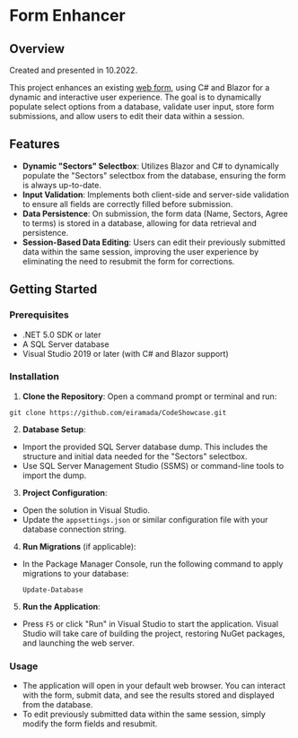 # Form Enhancer

## Overview
Created and presented in 10.2022.

This project enhances an existing [web form](https://www.helmes.com/wp-content/uploads/2023/06/index.html), using C# and Blazor for a dynamic and interactive user experience. The goal is to dynamically populate select options from a database, validate user input, store form submissions, and allow users to edit their data within a session.

## Features

- **Dynamic "Sectors" Selectbox**: Utilizes Blazor and C# to dynamically populate the "Sectors" selectbox from the database, ensuring the form is always up-to-date.
- **Input Validation**: Implements both client-side and server-side validation to ensure all fields are correctly filled before submission.
- **Data Persistence**: On submission, the form data (Name, Sectors, Agree to terms) is stored in a database, allowing for data retrieval and persistence.
- **Session-Based Data Editing**: Users can edit their previously submitted data within the same session, improving the user experience by eliminating the need to resubmit the form for corrections.

## Getting Started

### Prerequisites

- .NET 5.0 SDK or later
- A SQL Server database
- Visual Studio 2019 or later (with C# and Blazor support)

### Installation

1. **Clone the Repository**:
   Open a command prompt or terminal and run:
```
git clone https://github.com/eiramada/CodeShowcase.git
```

2. **Database Setup**:
- Import the provided SQL Server database dump. This includes the structure and initial data needed for the "Sectors" selectbox.
- Use SQL Server Management Studio (SSMS) or command-line tools to import the dump.

3. **Project Configuration**:
- Open the solution in Visual Studio.
- Update the `appsettings.json` or similar configuration file with your database connection string.

4. **Run Migrations** (if applicable):
- In the Package Manager Console, run the following command to apply migrations to your database:
  ```
  Update-Database
  ```

5. **Run the Application**:
- Press `F5` or click "Run" in Visual Studio to start the application. Visual Studio will take care of building the project, restoring NuGet packages, and launching the web server.

### Usage

- The application will open in your default web browser. You can interact with the form, submit data, and see the results stored and displayed from the database.
- To edit previously submitted data within the same session, simply modify the form fields and resubmit.
